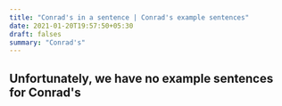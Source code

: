 ```yaml
---
title: "Conrad's in a sentence | Conrad's example sentences"
date: 2021-01-20T19:57:50+05:30
draft: falses
summary: "Conrad's"
---
```

## Unfortunately, we have no example sentences for Conrad's                 
